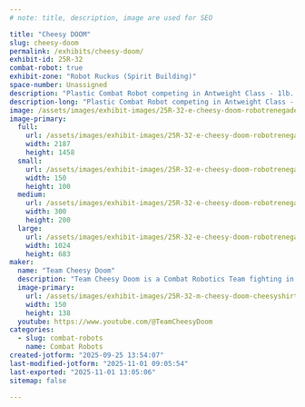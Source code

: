 ```yaml
---
# note: title, description, image are used for SEO

title: "Cheesy DOOM"
slug: cheesy-doom
permalink: /exhibits/cheesy-doom/
exhibit-id: 25R-32
combat-robot: true
exhibit-zone: "Robot Ruckus (Spirit Building)"
space-number: Unassigned
description: "Plastic Combat Robot competing in Antweight Class - 1lb.  Utilizes a reverse flipper!"
description-long: "Plastic Combat Robot competing in Antweight Class - 1lb.  Utilizes a reverse flipper!  Has excellent manuerverability and lots of armor for protection.  Cheesy DOOM is based on a Witch Doctor - Camp Witch Doctor Build and Battle entry level kit."
image: /assets/images/exhibit-images/25R-32-e-cheesy-doom-robotrenegadesmar2025ptstlucie016-300x200.jpg
image-primary: 
  full:
    url: /assets/images/exhibit-images/25R-32-e-cheesy-doom-robotrenegadesmar2025ptstlucie016-full.jpg
    width: 2187
    height: 1458
  small:
    url: /assets/images/exhibit-images/25R-32-e-cheesy-doom-robotrenegadesmar2025ptstlucie016-150x100.jpg
    width: 150
    height: 100
  medium:
    url: /assets/images/exhibit-images/25R-32-e-cheesy-doom-robotrenegadesmar2025ptstlucie016-300x200.jpg
    width: 300
    height: 200
  large:
    url: /assets/images/exhibit-images/25R-32-e-cheesy-doom-robotrenegadesmar2025ptstlucie016-1024x683.jpg
    width: 1024
    height: 683
maker: 
  name: "Team Cheesy Doom"
  description: "Team Cheesy Doom is a Combat Robotics Team fighting in 1 Pound Antweight with Cheesy Doom (Plastic) and Cheesy Disaster (Full Combat)!"
  image-primary:
    url: /assets/images/exhibit-images/25R-32-m-cheesy-doom-cheesyshirtbright-1-300x277.png
    width: 150
    height: 138
  youtube: https://www.youtube.com/@TeamCheesyDoom
categories: 
  - slug: combat-robots
    name: Combat Robots
created-jotform: "2025-09-25 13:54:07"
last-modified-jotform: "2025-11-01 09:05:54"
last-exported: "2025-11-01 13:05:06"
sitemap: false

---
```

